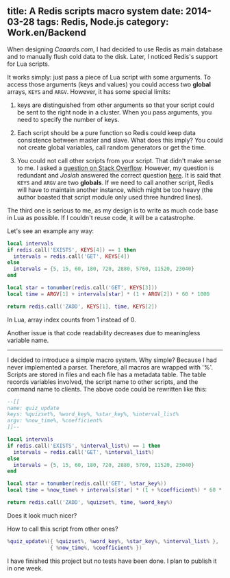 title: A Redis scripts macro system
date: 2014-03-28
tags: Redis, Node.js
category: Work.en/Backend
---

When designing *Caaards.com*, I had decided to use Redis as main database and to
 manually flush cold data to the disk. Later, I noticed Redis's support for Lua
 scripts.

It works simply: just pass a piece of Lua script with some arguments. To access
those arguments (keys and values) you could access two **global** arrays,
``KEYS`` and ``ARGV``. However, it has some special limits:

1. keys are distinguished from other arguments so that your script could be sent
 to the right node in a cluster. When you pass arguments, you need to specify
the number of keys.

2. Each script should be a pure function so Redis could keep data consistence
between master and slave. What does this imply? You could not create global
variables, call random generators or get the time.

3. You could not call other scripts from your script. That didn't make sense to
me. I asked a [question on Stack Overflow][1]. However, my question is redundant
and *Josiah* answered the correct question [here][2]. It is said that ``KEYS``
and ``ARGV`` are two **globals**. If we need to call another script, Redis will
have to maintain another instance, which might be too heavy (the author boasted
 that script module only used three hundred lines).

The third one is serious to me, as my design is to write as much code base
in Lua as possible. If I couldn't reuse code, it will be a catastrophe.

Let's see an example any way:

```Lua
local intervals
if redis.call('EXISTS', KEYS[4]) == 1 then
  intervals = redis.call('GET', KEYS[4])
else
  intervals = {5, 15, 60, 180, 720, 2880, 5760, 11520, 23040}
end

local star = tonumber(redis.call('GET', KEYS[3]))
local time = ARGV[1] + intervals[star] * (1 + ARGV[2]) * 60 * 1000

return redis.call('ZADD', KEYS[1], time, KEYS[2])
```

In Lua, array index counts from 1 instead of 0.

Another issue is that code readability decreases due to meaningless variable
name.

---

I decided to introduce a simple macro system. Why simple? Because I had never
implemented a parser. Therefore, all macros are wrapped with '%'. Scripts are
stored in files and each file has a metadata table. The table records variables
involved, the script name to other scripts, and the command name to clients. The
 above code could be rewritten like this:

```Lua
--[[
name: quiz_update
keys: %quizset%, %word_key%, %star_key%, %interval_list%
argv: %now_time%, %coefficient%
]]--

local intervals
if redis.call('EXISTS', %interval_list%) == 1 then
  intervals = redis.call('GET', %interval_list%)
else
  intervals = {5, 15, 60, 180, 720, 2880, 5760, 11520, 23040}
end

local star = tonumber(redis.call('GET', %star_key%))
local time = %now_time% + intervals[star] * (1 + %coefficient%) * 60 * 1000

return redis.call('ZADD', %quizset%, time, %word_key%)
```

Does it look much nicer?

How to call this script from other ones?

```Lua
%quiz_update%({ %quizset%, %word_key%, %star_key%, %interval_list% },
              { %now_time%, %coefficient% })
```

I have finished this project but no tests have been done. I plan to publish it
in one week.

[1]:http://stackoverflow.com/questions/22432495/why-does-redis-forbid-user-script-to-call-other-scripts-how-to-keep-lua-scripts

[2]:http://stackoverflow.com/questions/21718277/is-it-possible-to-call-lua-functions-defined-in-other-lua-scripts-in-redis/22599862
